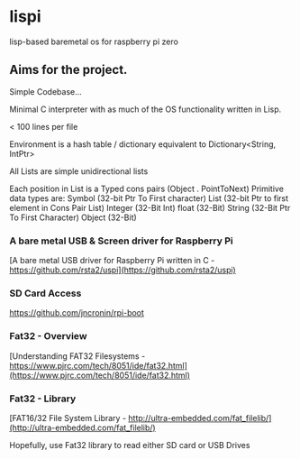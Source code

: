 # lispi

lisp-based baremetal os for raspberry pi zero

## Aims for the project.

Simple Codebase... 

Minimal C interpreter with as much of the OS functionality written in Lisp.

< 100 lines per file 

Environment is a hash table / dictionary equivalent to  Dictionary<String, IntPtr>

All Lists are simple unidirectional lists

Each position in List is a Typed cons pairs (Object . PointToNext)
Primitive data types are:
Symbol (32-bit Ptr To First character)
List (32-bit Ptr to first element in Cons Pair List)
Integer (32-Bit Int)
float (32-Bit)
String (32-Bit Ptr To First Character)
Object (32-Bit)


### A bare metal USB & Screen driver for Raspberry Pi
[A bare metal USB driver for Raspberry Pi written in C - https://github.com/rsta2/uspi](https://github.com/rsta2/uspi)

### SD Card Access
https://github.com/jncronin/rpi-boot

### Fat32 - Overview
[Understanding FAT32 Filesystems - https://www.pjrc.com/tech/8051/ide/fat32.html](https://www.pjrc.com/tech/8051/ide/fat32.html)

### Fat32 - Library
[FAT16/32 File System Library - http://ultra-embedded.com/fat_filelib/](http://ultra-embedded.com/fat_filelib/)

Hopefully, use Fat32 library to read either SD card or USB Drives
